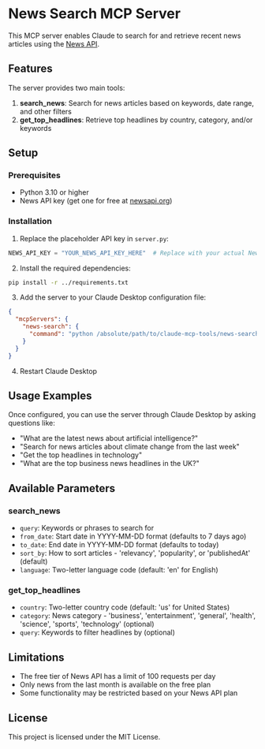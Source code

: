 # News Search MCP Server

This MCP server enables Claude to search for and retrieve recent news articles using the [News API](https://newsapi.org/).

## Features

The server provides two main tools:

1. **search_news**: Search for news articles based on keywords, date range, and other filters
2. **get_top_headlines**: Retrieve top headlines by country, category, and/or keywords

## Setup

### Prerequisites

- Python 3.10 or higher
- News API key (get one for free at [newsapi.org](https://newsapi.org/register))

### Installation

1. Replace the placeholder API key in `server.py`:
```python
NEWS_API_KEY = "YOUR_NEWS_API_KEY_HERE"  # Replace with your actual News API key
```

2. Install the required dependencies:
```bash
pip install -r ../requirements.txt
```

3. Add the server to your Claude Desktop configuration file:
```json
{
  "mcpServers": {
    "news-search": {
      "command": "python /absolute/path/to/claude-mcp-tools/news-search-server/server.py"
    }
  }
}
```

4. Restart Claude Desktop

## Usage Examples

Once configured, you can use the server through Claude Desktop by asking questions like:

- "What are the latest news about artificial intelligence?"
- "Search for news articles about climate change from the last week"
- "Get the top headlines in technology"
- "What are the top business news headlines in the UK?"

## Available Parameters

### search_news

- `query`: Keywords or phrases to search for
- `from_date`: Start date in YYYY-MM-DD format (defaults to 7 days ago)
- `to_date`: End date in YYYY-MM-DD format (defaults to today)
- `sort_by`: How to sort articles - 'relevancy', 'popularity', or 'publishedAt' (default)
- `language`: Two-letter language code (default: 'en' for English)

### get_top_headlines

- `country`: Two-letter country code (default: 'us' for United States)
- `category`: News category - 'business', 'entertainment', 'general', 'health', 'science', 'sports', 'technology' (optional)
- `query`: Keywords to filter headlines by (optional)

## Limitations

- The free tier of News API has a limit of 100 requests per day
- Only news from the last month is available on the free plan
- Some functionality may be restricted based on your News API plan

## License

This project is licensed under the MIT License.
